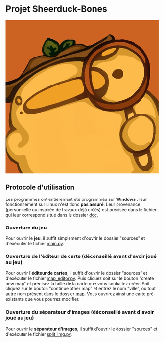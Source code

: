 # Projet Sheerduck-Bones
![Logo du projet](sources/assets/graphics/icons/logo.png)

## Protocole d'utilisation
Les programmes ont entièrement été programmés sur __Windows__ : leur fonctionnement sur Linux n'est donc __pas assuré__. Leur provenance (personnelle ou inspirée de travaux déjà créés) est précisée dans le fichier qui leur correspond situé dans le dossier [doc](doc).

### Ouverture du jeu
Pour ouvrir le __jeu__, il suffit simplement d'ouvrir le dossier "sources" et d'exécuter le fichier [main.py](sources/main.py).

### Ouverture de l'éditeur de carte (déconseillé avant d'avoir joué au jeu)
Pour ouvrir l'__éditeur de cartes__, il suffit d'ouvrir le dossier "sources" et d'exécuter le fichier [map_editor.py](sources/map_editor.py). Puis cliquez soit sur le bouton "create new map" et précisez la taille de la carte que vous souhaitez créer. Soit cliquez sur le bouton "continue other map" et entrez le nom "ville", ou tout autre nom présent dans le dossier [map](sources/assets/map/). Vous ouvrirez ainsi une carte pré-existante que vous pourrez modifier.

### Ouverture du séparateur d'images (déconseillé avant d'avoir joué au jeu)
Pour ouvrir le __séparateur d'images__, il suffit d'ouvrir le dossier "sources" et d'exécuter le fichier [split_img.py](sources/split_img.py).